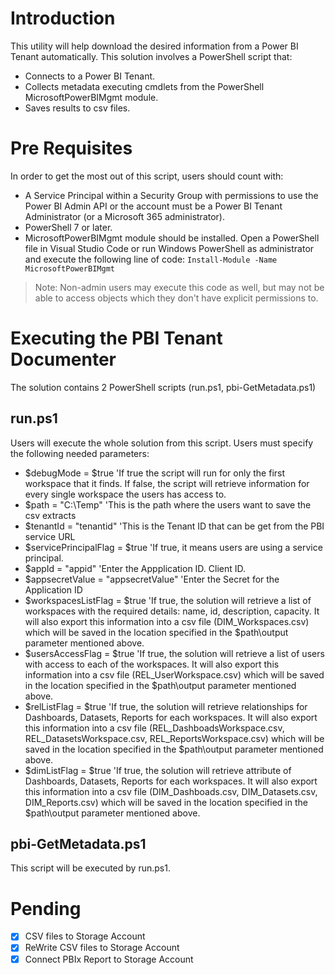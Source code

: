 # Introduction

This utility will help download the desired information from a Power BI Tenant automatically.
This solution involves a PowerShell script that:
- Connects to a Power BI Tenant.
- Collects metadata executing cmdlets from the PowerShell MicrosoftPowerBIMgmt module.
- Saves results to csv files.


# Pre Requisites

In order to get the most out of this script, users should count with:
- A Service Principal within a Security Group with permissions to use the Power BI Admin API or the account must be a Power BI Tenant Administrator (or a Microsoft 365 administrator).
- PowerShell 7 or later.
- MicrosoftPowerBIMgmt module should be installed. Open a PowerShell file in Visual Studio Code or run Windows      PowerShell as administrator and execute the following line of code: 
    `Install-Module -Name MicrosoftPowerBIMgmt`

> Note: Non-admin users may execute this code as well, but may not be able to access objects which they don't have explicit permissions to.


# Executing the PBI Tenant Documenter

The solution contains 2 PowerShell scripts (run.ps1, pbi-GetMetadata.ps1)


## run.ps1

Users will execute the whole solution from this script.
Users must specify the following needed parameters:
- $debugMode = $true 'If true the script will run for only the first workspace that it finds. If false, the script will retrieve information for every single workspace the users has access to.
- $path = "C:\Temp" 'This is the path where the users want to save the csv extracts
- $tenantId = "tenantid" 'This is the Tenant ID that can be get from the PBI service URL
- $servicePrincipalFlag  = $true 'If true, it means users are using a service principal.
- $appId = "appid" 'Enter the Appplication ID. Client ID.
- $appsecretValue = "appsecretValue" 'Enter the Secret for the Application ID
- $workspacesListFlag = $true 'If true, the solution will retrieve a list of workspaces with the required details: name, id, description, capacity. It will also export this information into a csv file (DIM_Workspaces.csv) which will be saved in the location specified in the $path\output parameter mentioned above.
- $usersAccessFlag = $true 'If true, the solution will retrieve a list of users with access to each of the workspaces. It will also export this information into a csv file (REL_UserWorkspace.csv) which will be saved in the location specified in the $path\output parameter mentioned above.
- $relListFlag = $true 'If true, the solution will retrieve relationships for Dashboards, Datasets, Reports for each workspaces. It will also export this information into a csv file (REL_DashboadsWorkspace.csv, REL_DatasetsWorkspace.csv, REL_ReportsWorkspace.csv) which will be saved in the location specified in the $path\output parameter mentioned above.
- $dimListFlag = $true 'If true, the solution will retrieve attribute of Dashboards, Datasets, Reports for each workspaces. It will also export this information into a csv file (DIM_Dashboads.csv, DIM_Datasets.csv, DIM_Reports.csv)  which will be saved in the location specified in the $path\output parameter mentioned above.

## pbi-GetMetadata.ps1

This script will be executed by run.ps1.


# Pending
- [x] CSV files to Storage Account
- [x] ReWrite CSV files to Storage Account
- [x] Connect PBIx Report to Storage Account